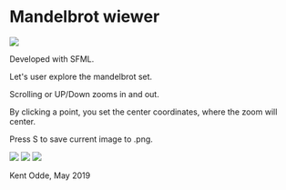 # Mandelbrot wiewer

![](ex2.png)

Developed with SFML.

Let's user explore the mandelbrot set.

Scrolling or UP/Down zooms in and out.

By clicking a point, you set the center coordinates, where the zoom will center.

Press S to save current image to .png.


![](ex1.png)
![](ex3.png)
![](ex4.png)

Kent Odde, May 2019